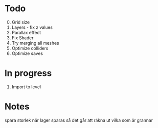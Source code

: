 # Todo

0. Grid size
1. Layers - fix z values
2. Parallax effect
3. Fix Shader
4. Try merging all meshes
5. Optimize colliders
6. Optimize saves


# In progress

1. Import to level


# Notes



spara storlek när lager sparas så det går att räkna ut 
vilka som är grannar
